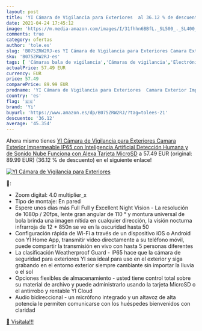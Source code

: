 ```yaml
---
layout: post
title: 'YI Cámara de Vigilancia para Exteriores  al 36.12 % de descuento'
date: 2021-04-24 17:45:12
image: 'https://m.media-amazon.com/images/I/31fhhn6BBfL._SL500_._SL400_.jpg'
comments: true
category: ofertas
author: 'tole.es'
slug: 'B075ZRW2RJ-es YI Cámara de Vigilancia para Exteriores Camara Exterior...'
sku: 'B075ZRW2RJ-es'
tags: [ 'Cámaras bala de vigilancia','Cámaras de vigilancia','Electrónica','Fotografía y videocámaras','alexa','yi', ]
actualPrice: 57.49 EUR
currency: EUR
price: 57.49
comparePrice: 89.99 EUR
prodname: 'YI Cámara de Vigilancia para Exteriores  Camara Exterior Impermeable IP65 con Inteligencia Artificial  Detección Humana y de Sonido  Nube  Funciona con Alexa  Tarjeta MicroSD'
country: 'es'
flag: '🇪🇸'
brand: 'Yi'
buyurl: 'https://www.amazon.es/dp/B075ZRW2RJ/?tag=tolees-21'
descuento: '36.12'
average: '45.354'
---
```


Ahora mismo tienes [YI Cámara de Vigilancia para Exteriores  Camara Exterior Impermeable IP65 con Inteligencia Artificial  Detección Humana y de Sonido  Nube  Funciona con Alexa  Tarjeta MicroSD](https://www.amazon.es/dp/B075ZRW2RJ/?tag=tolees-21) a 57.49 EUR (original: 89.99 EUR) (36.12 %  de descuento) en el siguiente enlace!

[![YI Cámara de Vigilancia para Exteriores ](https://m.media-amazon.com/images/I/31fhhn6BBfL._SL500_._SL400_.jpg)](https://www.amazon.es/dp/B075ZRW2RJ/?tag=tolees-21)

🔎:

- Zoom digital: 4.0 multiplier_x
- Tipo de montaje: En pared
- Espere unos días más Full Full y Excellent Night Vision - La resolución de 1080p / 20fps, lente gran angular de 110 ° y montura universal de bola brinda una imagen nítida en cualquier dirección, la visión nocturna infrarroja de 12 * 850n se ve en la oscuridad hasta 50
- Configuración rápida de Wi-Fi a través de un dispositivo iOS o Android con YI Home App, transmitir video directamente a su teléfono móvil, puede compartir la transmisión en vivo con hasta 5 personas diferentes
- La clasificación Weatherproof Guard - IP65 hace que la cámara de seguridad para exteriores YI sea ideal para uso en el exterior y siga grabando en el entorno exterior siempre cambiante sin importar la lluvia o el sol
- Opciones flexibles de almacenamiento - usted tiene control total sobre su material de archivo y puede administrarlo usando la tarjeta MicroSD o el antirrobo y rentable YI Cloud
- Audio bidireccional - un micrófono integrado y un altavoz de alta potencia le permiten comunicarse con los huéspedes bienvenidos con claridad

[🛒 Visítala!!!](https://www.amazon.es/dp/B075ZRW2RJ/?tag=tolees-21)
